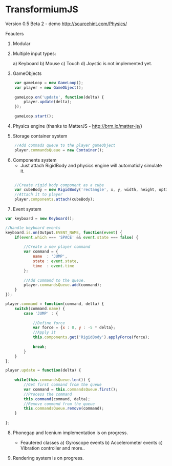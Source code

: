TransformiumJS
=================================================================

Version 0.5 Beta 2 - demo http://sourcehint.com/Physics/

Feauters

1) Modular

2) Multiple input types:

    a) Keyboard
    b) Mouse
    c) Touch
    d) Joystic is not implemented yet. 
    
3) GameObjects

```js
    var gameLoop = new GameLoop();
    var player = new GameObject();
    
    gameLoop.on('update', function(delta) {
        player.update(delta);
    });
    
    gameLoop.start();
```

4) Physics engine (thanks to MatterJS - http://brm.io/matter-js/)

5) Storage container system

```js
    //Add commads queue to the player gameObject
    player.commandsQueue = new Container();
```


6) Components system 
    - Just attach RigidBody and physics engine will automaticly simulate it.
    
```js
    
    //Create rigid body component as a cube
    var cubeBody = new RigidBody('rectangle', x, y, width, height, options);
    //Attach it to player
    player.components.attach(cubeBody);
```

7) Event system
    
```js
var keyboard = new Keyboard();

//Handle keyboard events
keyboard.is.on(Output.EVENT_NAME, function(event) {
    if(event.which === 'SPACE' && event.state === false) {
        
        //Create a new player command
        var command = {
            name  : 'JUMP',
            state : event.state,
            time  : event.time
        };
        
        //Add command to the queue.
        player.commandsQueue.add(command);
    }
});

player.command = function(command, delta) {
    switch(command.name) {
        case 'JUMP' : {
        
            //Define force
            var force = {x : 0, y : -5 * delta};
            //Apply it
            this.components.get('RigidBody').applyForce(force);
            
            break;
        }
    }
};

player.update = function(delta) {
    
    while(this.commandsQueue.len()) {
        //Get first command from the queue
        var command = this.commandsQueue.first();
        //Process the command
        this.command(command, delta);
        //Remove command from the queue
        this.commandsQueue.remove(command);
    }
    
};
```
  
8) Phonegap and Icenium implementation is on progress.

    - Feautered classes
    a) Gyroscope events
    b) Accelerometer events
    c) Vibration controller
    and more..
    
9) Rendering system is on progress.
